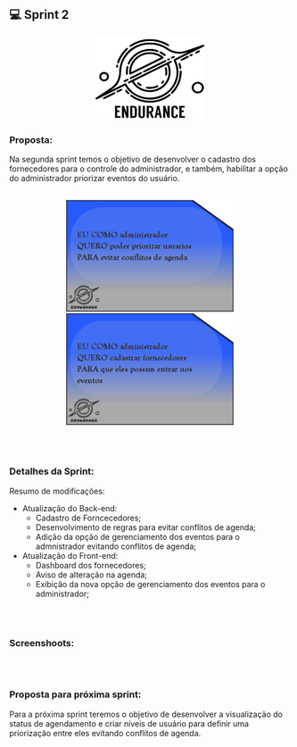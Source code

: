 ## 💻 Sprint 2

<p align="center"> <img src="https://github.com/MaXximiles/API-4SEM/blob/main/Documenta%C3%A7%C3%A3o/logo%20com%20nome.png"height=150 width=200> </p> 


### Proposta:
Na segunda sprint temos o objetivo de desenvolver o cadastro dos fornecedores para o controle do administrador, e também, habilitar a opção do administrador priorizar eventos do usuário.
<p align=center> 
</br><img src="https://raw.githubusercontent.com/MaXximiles/API-4SEM/main/Documenta%C3%A7%C3%A3o/User%20Story%20Cards/story%20card%202.jpg?raw=true" width=300 height=200>
<img src="https://raw.githubusercontent.com/MaXximiles/API-4SEM/main/Documenta%C3%A7%C3%A3o/User%20Story%20Cards/story%20card%203.jpg?raw=true" width=300 height=200>



</p></br><h1></h1>


### Detalhes da Sprint:
Resumo de modificações:
- Atualização do Back-end:
  - Cadastro de Forncecedores;
  - Desenvolvimento de regras para evitar conflitos de agenda;
  - Adição da opção de gerenciamento dos eventos para o admnistrador evitando conflitos de agenda;
- Atualização do Front-end:
  - Dashboard dos fornecedores;
  - Aviso de alteração na agenda;
  - Exibição da nova opção de gerenciamento dos eventos para o administrador;



</p></br><h1></h1>

### Screenshoots:


</p></br><h1></h1>


### Proposta para próxima sprint:
Para a próxima sprint teremos o objetivo de desenvolver a visualização do status de agendamento e criar níveis de usuário para definir uma priorização entre eles evitando conflitos de agenda.








